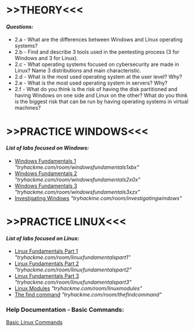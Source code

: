 <body>
    <h1>>>THEORY<<<</h1>
    <h4><em>Questions:</em></h4>
    <ul>
        <li>2.a - What are the differences between Windows and Linux operating systems?</li>
        <li>2.b - Find and describe 3 tools used in the pentesting process (3 for Windows and 3 for Linux).</li>
        <li>2.c - What operating systems focused on cybersecurity are made in Linux? Name 3 distributions and main characteristic.</li>
        <li>2.d - What is the most used operating system at the user level? Why?</li>
        <li>2.e - What is the most used operating system in servers? Why?</li>
        <li>2.f - What do you think is the risk of having the disk partitioned and having Windows on one side and Linux on the other? What do you think is the biggest risk that can be run by having operating systems in virtual machines?</li>
    </ul>
    <h1>>>PRACTICE WINDOWS<<<</h1>
    <h4><em>List of labs focused on Windows:</em></h4>
   <ul>
    <li><a href="https://tryhackme.com/room/windowsfundamentals1xbx" target="_blank">Windows Fundamentals 1</a> <em>"tryhackme.com/room/windowsfundamentals1xbx"</em></li>
    <li><a href="https://tryhackme.com/room/windowsfundamentals2x0x" target="_blank">Windows Fundamentals 2</a> <em>"tryhackme.com/room/windowsfundamentals2x0x"</em></li>
    <li><a href="https://tryhackme.com/room/windowsfundamentals3xzx" target="_blank">Windows Fundamentals 3</a> <em>"tryhackme.com/room/windowsfundamentals3xzx"</em></li>
    <li><a href="https://tryhackme.com/room/investigatingwindows" target="_blank">Investigating Windows</a> <em>"tryhackme.com/room/investigatingwindows"</em></li>
</ul>
<h1>>>PRACTICE LINUX<<<</h1>
<h4><em>List of labs focused on Linux:</em></h4>
<ul>
    <li><a href="https://tryhackme.com/room/linuxfundamentalspart1" target="_blank">Linux Fundamentals Part 1</a> <em>"tryhackme.com/room/linuxfundamentalspart1"</em></li>
    <li><a href="https://tryhackme.com/room/linuxfundamentalspart2" target="_blank">Linux Fundamentals Part 2</a> <em>"tryhackme.com/room/linuxfundamentalspart2"</em></li>
    <li><a href="https://tryhackme.com/room/linuxfundamentalspart3" target="_blank">Linux Fundamentals Part 3</a> <em>"tryhackme.com/room/linuxfundamentalspart3"</em></li>
    <li><a href="https://tryhackme.com/room/linuxmodules" target="_blank">Linux Modules</a> <em>"tryhackme.com/room/linuxmodules"</em></li>
    <li><a href="https://tryhackme.com/room/thefindcommand" target="_blank">The find command</a> <em>"tryhackme.com/room/thefindcommand"</em></li>
</ul>
    <h3>Help Documentation - Basic Commands:</h3>
    <p>
        <a href="https://www.hostinger.com/tutorials/linux-commands" target="_blank">Basic Linux Commands</a>
    </p>
</body>
